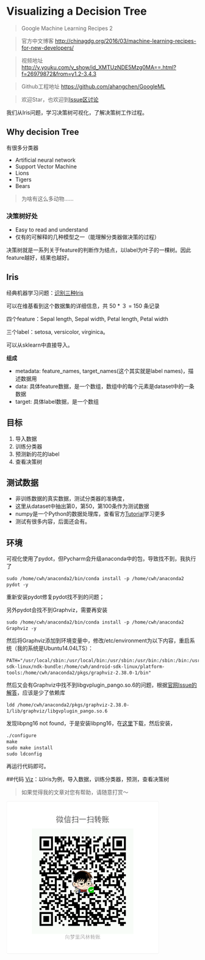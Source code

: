 # Visualizing a Decision Tree 
> Google Machine Learning Recipes 2

> 官方中文博客 http://chinagdg.org/2016/03/machine-learning-recipes-for-new-developers/

> 视频地址 http://v.youku.com/v_show/id_XMTUzNDE5Mzg0MA==.html?f=26979872&from=y1.2-3.4.3

> Github工程地址 https://github.com/ahangchen/GoogleML

> 欢迎Star，也欢迎到[Issue区讨论](https://github.com/ahangchen/GoogleML/issues)

我们从Iris问题，学习决策树可视化，了解决策树工作过程。

## Why decision Tree

有很多分类器
- Artificial neural network
- Support Vector Machine
- Lions
- Tigers
- Bears

> 为啥有这么多动物……

### 决策树好处
- Easy to read and understand
- 仅有的可解释的几种模型之一（能理解分类器做决策的过程）

决策树就是一系列关于feature的判断作为结点，以label为叶子的一棵树。因此feature越好，结果也越好。

## Iris
经典机器学习问题：[识别三种Iris](https://en.wikipedia.org/wiki/Iris_flower_data_set)

可以在维基看到这个数据集的详细信息，共 50 * ３ = 150 条记录

四个feature：Sepal length, Sepal width, Petal length, Petal width

三个label：setosa, versicolor, virginica。

可以从sklearn中直接导入。

**组成**
- metadata: feature_names, target_names(这个其实就是label names)，描述数据用
- data: 具体feature数据，是一个数组，数组中的每个元素是dataset中的一条数据
- target: 具体label数据，是一个数组

## 目标
1. 导入数据
2. 训练分类器
3. 预测新的花的label
4. 查看决策树

## 测试数据
- 非训练数据的真实数据，测试分类器的准确度，
- 这里从dataset中抽出第0，第50，第100条作为测试数据
- numpy是一个Python的数据处理库，查看官方[Tutorial](https://docs.scipy.org/doc/numpy-dev/user/quickstart.html)学习更多
- 测试有很多内容，后面还会有。

## 环境
可视化使用了pydot，但Pycharm会升级anaconda中的包，导致找不到，我执行了
```
sudo /home/cwh/anaconda2/bin/conda install -p /home/cwh/anaconda2 pydot -y
```
重新安装pydot修复pydot找不到的问题；

另外pydot会找不到Graphviz，需要再安装
```
sudo /home/cwh/anaconda2/bin/conda install -p /home/cwh/anaconda2 Graphviz -y
```
然后将Graphviz添加到环境变量中，修改/etc/environment为以下内容，重启系统（我的系统是Ubuntu14.04LTS）：
```
PATH="/usr/local/sbin:/usr/local/bin:/usr/sbin:/usr/bin:/sbin:/bin:/usr/games:/usr/local/games:/home/cwh/android-sdk-linux/ndk-bundle:/home/cwh/android-sdk-linux/platform-tools:/home/cwh/anaconda2/pkgs/graphviz-2.38.0-1/bin"
```

然后又会有Graphviz中找不到libgvplugin_pango.so.6的问题，根据[官网Issue的解答](http://www.graphviz.org/content/issue-warning-could-not-load-usrlibgraphvizlibgvpluginrsvgso6)，应该是少了依赖库
```
ldd /home/cwh/anaconda2/pkgs/graphviz-2.38.0-1/lib/graphviz/libgvplugin_pango.so.6
```

发现libpng16 not found，于是安装libpng16，在[这里](https://sourceforge.net/projects/libpng/?source=directory)下载，然后安装，

```
./configure
make
sudo make install
sudo ldconfig
```
再运行代码即可。


##代码
[Viz](../../src/viz.py)：以Iris为例，导入数据，训练分类器，预测，查看决策树

> 如果觉得我的文章对您有帮助，请随意打赏～

<img src="../../res/wxmoney.jpg" width = "400" height = "400" alt="图片名称" align=center />